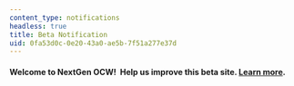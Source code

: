 ```yaml
---
content_type: notifications
headless: true
title: Beta Notification
uid: 0fa53d0c-0e20-43a0-ae5b-7f51a277e37d
---
```

#### **Welcome to NextGen OCW!  Help us improve this beta site.** [**Learn more**](pages/welcome-to-the-nextgen-ocw-beta-site2)**.**